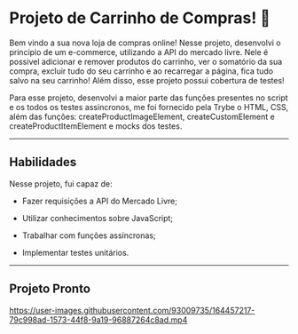 # Projeto de Carrinho de Compras! 🛒

Bem vindo a sua nova loja de compras online! Nesse projeto, desenvolvi o principio de um e-commerce, utilizando a API do mercado livre. Nele é possivel adicionar e remover produtos do carrinho, ver o somatório da sua compra, excluir tudo do seu carrinho e ao recarregar a página, fica tudo salvo na seu carrinho! Além disso, esse projeto possui cobertura de testes!

Para esse projeto, desenvolvi a maior parte das funções presentes no script e os todos os testes assincronos, me foi fornecido pela Trybe o HTML, CSS, além das funções: createProductImageElement, createCustomElement e createProductItemElement e mocks dos testes.

---

## Habilidades

Nesse projeto, fui capaz de:

- Fazer requisições a API do Mercado Livre;

- Utilizar conhecimentos sobre JavaScript;

- Trabalhar com funções assíncronas;

- Implementar testes unitários.

---

## Projeto Pronto

https://user-images.githubusercontent.com/93009735/164457217-79c998ad-1573-44f8-9a19-96887264c8ad.mp4
